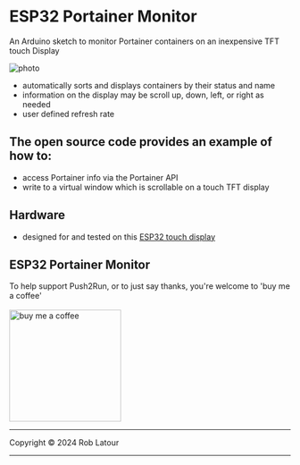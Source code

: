 # ESP32 Portainer Monitor

 An Arduino sketch to monitor Portainer containers on an inexpensive TFT touch Display

 ![photo](https://github.com/user-attachments/assets/c0ef3cf1-baad-4e31-8443-2d3da1517130)

 - automatically sorts and displays containers by their status and name
 - information on the display may be scroll up, down, left, or right as needed
 - user defined refresh rate
   
## The open source code provides an example of how to:
 - access Portainer info via the Portainer API
 - write to a virtual window which is scrollable on a touch TFT display

## Hardware
- designed for and tested on this [ESP32 touch display](https://www.aliexpress.com/item/1005004502250619.html)

## ESP32 Portainer Monitor

 To help support Push2Run, or to just say thanks, you're welcome to 'buy me a coffee'<br><br>
[<img alt="buy me  a coffee" width="200px" src="https://cdn.buymeacoffee.com/buttons/v2/default-blue.png" />](https://www.buymeacoffee.com/roblatour)
* * *
Copyright © 2024 Rob Latour
* * *
